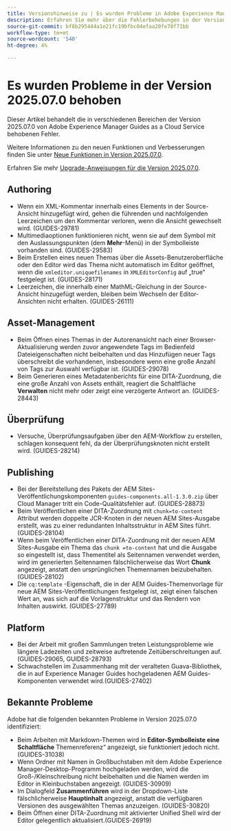 ```yaml
---
title: Versionshinweise zu | Es wurden Probleme in Adobe Experience Manager Guides Version 2025.07.0 behoben
description: Erfahren Sie mehr über die Fehlerbehebungen in der Version 2025.07.0 von Adobe Experience Manager Guides as a Cloud Service.
source-git-commit: bf8b295444a1e21fc19bfbc04efaa20fe78f71bb
workflow-type: tm+mt
source-wordcount: '540'
ht-degree: 4%

---
```


# Es wurden Probleme in der Version 2025.07.0 behoben

Dieser Artikel behandelt die in verschiedenen Bereichen der Version 2025.07.0 von Adobe Experience Manager Guides as a Cloud Service behobenen Fehler.

Weitere Informationen zu den neuen Funktionen und Verbesserungen finden Sie unter [Neue Funktionen in Version 2025.07.0](whats-new-2025-07-0.md).

Erfahren Sie mehr [Upgrade-Anweisungen für die Version 2025.07.0](upgrade-instructions-2025-07-0.md).

## Authoring

- Wenn ein XML-Kommentar innerhalb eines Elements in der Source-Ansicht hinzugefügt wird, gehen die führenden und nachfolgenden Leerzeichen um den Kommentar verloren, wenn die Ansicht gewechselt wird. (GUIDES-29781)
- Multimediaoptionen funktionieren nicht, wenn sie auf dem Symbol mit den Auslassungspunkten (dem **Mehr**-Menü) in der Symbolleiste vorhanden sind. (GUIDES-29583)
- Beim Erstellen eines neuen Themas über die Assets-Benutzeroberfläche oder den Editor wird das Thema nicht automatisch im Editor geöffnet, wenn die `xmleditor.uniquefilenames` in `XMLEditorConfig` auf „true“ festgelegt ist. (GUIDES-28171)
- Leerzeichen, die innerhalb einer MathML-Gleichung in der Source-Ansicht hinzugefügt werden, bleiben beim Wechseln der Editor-Ansichten nicht erhalten. (GUIDES-26111)

## Asset-Management

- Beim Öffnen eines Themas in der Autorenansicht nach einer Browser-Aktualisierung werden zuvor angewendete Tags im Bedienfeld Dateieigenschaften nicht beibehalten und das Hinzufügen neuer Tags überschreibt die vorhandenen, insbesondere wenn eine große Anzahl von Tags zur Auswahl verfügbar ist. (GUIDES-29078)
- Beim Generieren eines Metadatenberichts für eine DITA-Zuordnung, die eine große Anzahl von Assets enthält, reagiert die Schaltfläche **Verwalten** nicht mehr oder zeigt eine verzögerte Antwort an. (GUIDES-28443)

## Überprüfung

- Versuche, Überprüfungsaufgaben über den AEM-Workflow zu erstellen, schlagen konsequent fehl, da der Überprüfungsknoten nicht erstellt wird. (GUIDES-28214)

## Publishing

- Bei der Bereitstellung des Pakets der AEM Sites-Veröffentlichungskomponenten `guides-components.all-1.3.0.zip` über Cloud Manager tritt ein Code-Qualitätsfehler auf. (GUIDES-28873)
- Beim Veröffentlichen einer DITA-Zuordnung mit `chunk=to-content` Attribut werden doppelte JCR-Knoten in der neuen AEM Sites-Ausgabe erstellt, was zu einer redundanten Inhaltsstruktur in AEM Sites führt. (GUIDES-28104)
- Wenn beim Veröffentlichen einer DITA-Zuordnung mit der neuen AEM Sites-Ausgabe ein Thema das `chunk =to-content` hat und die Ausgabe so eingestellt ist, dass Thementitel als Seitennamen verwendet werden, wird im generierten Seitennamen fälschlicherweise das Wort **Chunk** angezeigt, anstatt den ursprünglichen Themennamen beizubehalten. (GUIDES-28102)
- Die `cq:template` -Eigenschaft, die in der AEM Guides-Themenvorlage für neue AEM Sites-Veröffentlichungen festgelegt ist, zeigt einen falschen Wert an, was sich auf die Vorlagenstruktur und das Rendern von Inhalten auswirkt. (GUIDES-27789)


## Platform

- Bei der Arbeit mit großen Sammlungen treten Leistungsprobleme wie längere Ladezeiten und zeitweise auftretende Zeitüberschreitungen auf. (GUIDES-29065, GUIDES-28793)
- Schwachstellen im Zusammenhang mit der veralteten Guava-Bibliothek, die in auf Experience Manager Guides hochgeladenen AEM Guides-Komponenten verwendet wird.(GUIDES-27402)

## Bekannte Probleme

Adobe hat die folgenden bekannten Probleme in Version 2025.07.0 identifiziert:

- Beim Arbeiten mit Markdown-Themen wird in **Editor-Symbolleiste eine Schaltfläche** Themenreferenz“ angezeigt, sie funktioniert jedoch nicht. (GUIDES-31038)
- Wenn Ordner mit Namen in Großbuchstaben mit dem Adobe Experience Manager-Desktop-Programm hochgeladen werden, wird die Groß-/Kleinschreibung nicht beibehalten und die Namen werden im Editor in Kleinbuchstaben angezeigt. (GUIDES-30909)
- Im Dialogfeld **Zusammenführen** wird in der Dropdown-Liste fälschlicherweise **Hauptinhalt** angezeigt, anstatt die verfügbaren Versionen des ausgewählten Themas anzuzeigen. (GUIDES-30820)
- Beim Öffnen einer DITA-Zuordnung mit aktivierter Unified Shell wird der Editor gelegentlich aktualisiert.(GUIDES-26919)